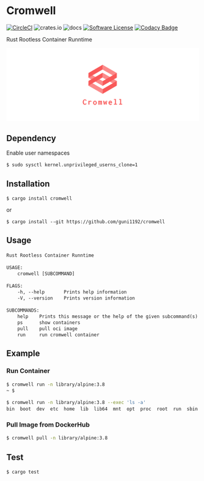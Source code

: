 # Cromwell

[![CircleCI](https://circleci.com/gh/guni1192/cromwell/tree/master.svg?style=svg)](https://circleci.com/gh/guni1192/cromwell/tree/master)
![crates.io](https://img.shields.io/crates/v/cromwell.svg)
![docs](https://docs.rs/cromwell/badge.svg)
[![Software License](https://img.shields.io/badge/license-MIT-brightgreen.svg)](LICENSE)
[![Codacy Badge](https://api.codacy.com/project/badge/Grade/41323aa3cce44cd586d683bdb62f6812)](https://app.codacy.com/app/guni1192/cromwell?utm_source=github.com&utm_medium=referral&utm_content=guni1192/cromwell&utm_campaign=Badge_Grade_Settings)

Rust Rootless Container Runntime

![logo](./logos/facebook_cover_photo_2.png)

## Dependency

Enable user namespaces

```
$ sudo sysctl kernel.unprivileged_userns_clone=1
```

## Installation

```
$ cargo install cromwell
```

or 

```
$ cargo install --git https://github.com/guni1192/cromwell
```

## Usage

```
Rust Rootless Container Runntime

USAGE:
    cromwell [SUBCOMMAND]

FLAGS:
    -h, --help       Prints help information
    -V, --version    Prints version information

SUBCOMMANDS:
    help    Prints this message or the help of the given subcommand(s)
    ps      show containers
    pull    pull oci image
    run     run cromwell container
```

## Example

### Run Container

```bash
$ cromwell run -n library/alpine:3.8
~ $
```

```bash
$ cromwell run -n library/alpine:3.8 --exec 'ls -a'
bin  boot  dev  etc  home  lib  lib64  mnt  opt  proc  root  run  sbin  srv  sys  tmp  usr  var
```

### Pull Image from DockerHub

```bash
$ cromwell pull -n library/alpine:3.8
```

## Test

```bash
$ cargo test
```
